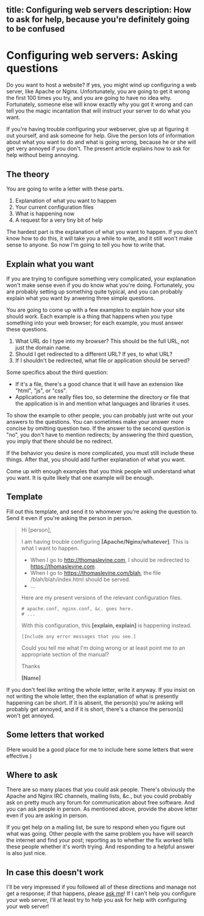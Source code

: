 title: Configuring web servers
description: How to ask for help, because you're definitely going to be confused
-----------------------
# Configuring web servers: Asking questions
Do you want to host a website? If yes, you might wind up configuring a
web server, like Apache or Nginx. Unfortunately, you are going to get it
wrong the first 100 times you try, and you are going to have no idea why.
Fortunately, someone else will know exactly why you got it wrong and can
tell you the magic incantation that will instruct your server to do what
you want.

If you're having trouble configuring your webserver, give up at figuring
it out yourself, and ask someone for help. Give the person lots of
information about what you want to do and what is going wrong, because
he or she will get very annoyed if you don't. The present article explains
how to ask for help without being annoying.

## The theory
You are going to write a letter with these parts.

1. Explanation of what you want to happen
2. Your current configuration files
3. What is happening now
4. A request for a very tiny bit of help

The hardest part is the explanation of what you want to happen. If you
don't know how to do this, it will take you a while to write, and it still
won't make sense to anyone. So now I'm going to tell you how to write that.

## Explain what you want
If you are trying to configure something very complicated, your explanation
won't make sense even if you do know what you're doing. Fortunately, you are
probably setting up something quite typical, and you can probably explain
what you want by anwering three simple questions.

You are going to come up with a few examples to explain how your site should
work. Each example is a thing that happens when you type something into your
web browser; for each example, you must answer these questions.

1. What URL do I type into my browser? This should be the full URL, not just
  the domain name.
2. Should I get redirected to a different URL? If yes, to what URL?
3. If I shouldn't be redirected, what file or application should be served?

Some specifics about the third question:

* If it's a file, there's a good chance that it will have an extension like
    "html", "js", or "css".
* Applications are really files too, so determine the directory or file
    that the application is in and mention what languages and libraries
    it uses.

To show the example to other people, you can probably just write out your
answers to the questions. You can sometimes make your answer more concise
by omitting question two. If the answer to the second question is "no", you
don't have to mention redirects; by answering the third question, you imply
that there should be no redirect.

If the behavior you desire is more complicated, you must still include these
things. After that, you should add further explanation of what you want.

Come up with enough examples that you think people will understand what you
want. It is quite likely that one example will be enough.

## Template
Fill out this template, and send it to whomever you're asking the question
to. Send it even if you're asking the person in person.

> Hi [person],
>
> I am having trouble configuring **[Apache/Nginx/whatever]**. This is what
> I want to happen.
>
> * When I go to http://thomaslevine.com, I should be redirected to
>     https://thomaslevine.com.
> * When I go to https://thomaslevine.com/blah, the file
>     /blah/blah/index.html should be served.
> * ...
>
> Here are my present versions of the relevant configuration files.
>
>     # apache.conf, nginx.conf, &c. goes here.
>     # ...
>
> With this configuration, this **[explain, explain]** is happening instead.
>
>     [Include any error messages that you see.]
>
> Could you tell me what I'm doing wrong or at least point me to an
> appropriate section of the manual?
>
> Thanks
>
> **[Name]**

If you don't feel like writing the whole letter, write it anyway.
If you insist on not writing the whole letter, then the explanation
of what is presently happening can be short. If it is absent,
the person(s) you're asking will probably get annoyed, and if it is short,
there's a chance the person(s) won't get annoyed.

## Some letters that worked

(Here would be a good place for me to include here some letters that
were effective.)

## Where to ask
There are so many places that you could ask people. There's obviously
the Apache and Nginx IRC channels, mailing lists, &c., but you could probably
ask on pretty much any forum for communication about free software.
And you can ask people in person. As mentioned above, provide the above
letter even if you are asking in person.

If you get help on a mailing list, be sure to respond when you figure out what
was going. Other people with the same problem you have will search the internet
and find your post; reporting as to whether the fix worked tells these people
whether it's worth trying.
And responding to a helpful answer is also just nice.

## In case this doesn't work
I'll be very impressed if you followed all of these directions and manage
not get a response; if that happens, please [ask me](mailto:_@thomaslevine.com)!
If I can't help you configure your web server, I'll at least try to help you
ask for help with configuring your web server!
